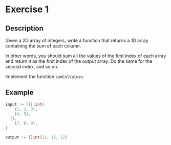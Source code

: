 # Exercise 1

## Description

Given a 2D array of integers, write a function that returns a 1D array containing the sum of each column.

In other words, you should sum all the values of the first index of each array and return it as the first index of the output array. Do the same for the second index, and so on.

Implement the function `sumColValues`.

## Example

```go
input := [][]int{
	{1, 2, 3},
	{4, 5},
  {},
	{7, 8, 9},
}

output := []int{12, 15, 12}
```
